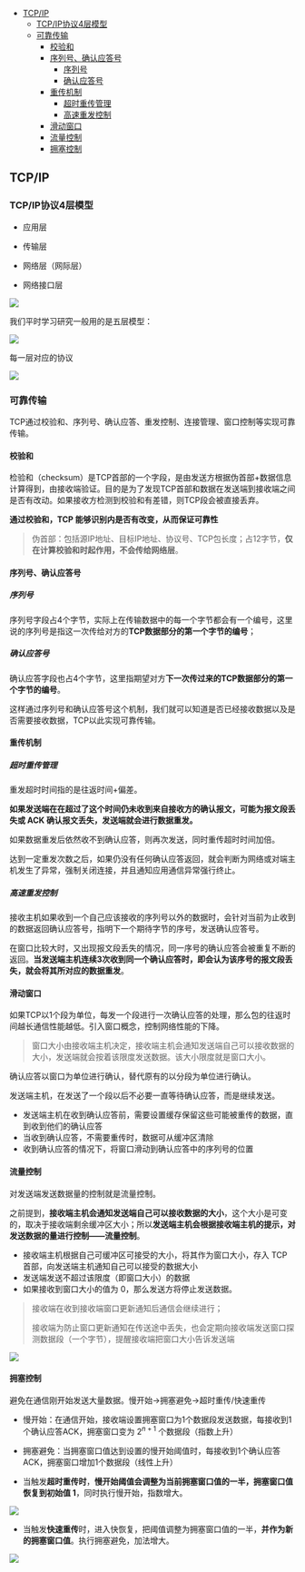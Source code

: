 - [TCP/IP](#tcpip)
  - [TCP/IP协议4层模型](#tcpip协议4层模型)
  - [可靠传输](#可靠传输)
    - [校验和](#校验和)
    - [序列号、确认应答号](#序列号确认应答号)
      - [序列号](#序列号)
      - [确认应答号](#确认应答号)
    - [重传机制](#重传机制)
      - [超时重传管理](#超时重传管理)
      - [高速重发控制](#高速重发控制)
    - [滑动窗口](#滑动窗口)
    - [流量控制](#流量控制)
    - [拥塞控制](#拥塞控制)

## TCP/IP

### TCP/IP协议4层模型

+ 应用层

+ 传输层

+ 网络层（网际层）

+ 网络接口层

<img src="./img/tcpip4.png" />

我们平时学习研究一般用的是五层模型：

<img src="./img/study.png" />

每一层对应的协议

<img src="./img/schema.png" />

### 可靠传输

TCP通过校验和、序列号、确认应答、重发控制、连接管理、窗口控制等实现可靠传输。

#### 校验和

检验和（checksum）是TCP首部的一个字段，是由发送方根据伪首部+数据信息计算得到，由接收端验证。目的是为了发现TCP首部和数据在发送端到接收端之间是否有改动。如果接收方检测到校验和有差错，则TCP段会被直接丢弃。

**通过校验和，TCP 能够识别内是否有改变，从而保证可靠性**

> 伪首部：包括源IP地址、目标IP地址、协议号、TCP包长度；占12字节，**仅在计算校验和时起作用，不会传给网络层**。

#### 序列号、确认应答号

##### 序列号

序列号字段占4个字节，实际上在传输数据中的每一个字节都会有一个编号，这里说的序列号是指这一次传给对方的**TCP数据部分的第一个字节的编号**；

##### 确认应答号

确认应答字段也占4个字节，这里指期望对方**下一次传过来的TCP数据部分的第一个字节的编号**。

这样通过序列号和确认应答号这个机制，我们就可以知道是否已经接收数据以及是否需要接收数据，TCP以此实现可靠传输。

#### 重传机制

##### 超时重传管理

重发超时时间指的是往返时间+偏差。

**如果发送端在在超过了这个时间仍未收到来自接收方的确认报文，可能为报文段丢失或 ACK 确认报文丢失，发送端就会进行数据重发。**

如果数据重发后依然收不到确认应答，则再次发送，同时重传超时时间加倍。

达到一定重发次数之后，如果仍没有任何确认应答返回，就会判断为网络或对端主机发生了异常，强制关闭连接，并且通知应用通信异常强行终止。

##### 高速重发控制

接收主机如果收到一个自己应该接收的序列号以外的数据时，会针对当前为止收到的数据返回确认应答号，指明下一个期待字节的序号，发送确认应答号。

在窗口比较大时，又出现报文段丢失的情况，同一序号的确认应答会被重复不断的返回。**当发送端主机连续3次收到同一个确认应答时，即会认为该序号的报文段丢失，就会将其所对应的数据重发**。

#### 滑动窗口

如果TCP以1个段为单位，每发一个段进行一次确认应答的处理，那么包的往返时间越长通信性能越低。引入窗口概念，控制网络性能的下降。

> 窗口大小由接收端主机决定，接收端主机会通知发送端自己可以接收数据的大小，发送端就会按着该限度发送数据。该大小限度就是窗口大小。

确认应答以窗口为单位进行确认，替代原有的以分段为单位进行确认。

发送端主机，在发送了一个段以后不必要一直等待确认应答，而是继续发送。

- 发送端主机在收到确认应答前，需要设置缓存保留这些可能被重传的数据，直到收到他们的确认应答
- 当收到确认应答，不需要重传时，数据可从缓冲区清除
- 收到确认应答的情况下，将窗口滑动到确认应答中的序列号的位置

#### 流量控制

对发送端发送数据量的控制就是流量控制。

之前提到，**接收端主机会通知发送端自己可以接收数据的大小**，这个大小是可变的，取决于接收端剩余缓冲区大小；所以**发送端主机会根据接收端主机的提示，对发送数据的量进行控制——流量控制**。

- 接收端主机根据自己可缓冲区可接受的大小，将其作为窗口大小，存入 TCP 首部，向发送端主机通知自己可以接受的数据大小
- 发送端发送不超过该限度（即窗口大小）的数据
- 如果接收到窗口大小的值为 0，那么发送方将停止发送数据。

> 接收端在收到接收端窗口更新通知后通信会继续进行；
> 
> 接收端为防止窗口更新通知在传送途中丢失，也会定期向接收端发送窗口探测数据段（一个字节），提醒接收端把窗口大小告诉发送端

<img src="./img/netcontrol.png" />

#### 拥塞控制

避免在通信刚开始发送大量数据。慢开始->拥塞避免->超时重传/快速重传

+ 慢开始：在通信开始，接收端设置拥塞窗口为1个数据段发送数据，每接收到1个确认应答ACK，拥塞窗口变为 $2^{n+1}$ 个数据段（指数上升）

+ 拥塞避免：当拥塞窗口值达到设置的慢开始阈值时，每接收到1个确认应答ACK，拥塞窗口增加1个数据段（线性上升）

+ 当触发**超时重传时**，**慢开始阈值会调整为当前拥塞窗口值的一半，拥塞窗口值恢复到初始值 1**，同时执行慢开始，指数增大。

<img src="./img/slowstart.png" />

- 当触发**快速重传**时，进入快恢复，把阈值调整为拥塞窗口值的一半，**并作为新的拥塞窗口值**。执行拥塞避免，加法增大。

<img src="./img/tcpreno.png" />

